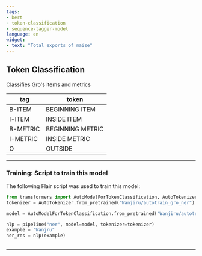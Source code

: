 ```yaml
---
tags:
- bert
- token-classification
- sequence-tagger-model
language: en
widget:
- text: "Total exports of maize"
---
```


## Token Classification
Classifies Gro's items and metrics

| **tag**                        | **token** |
|---------------------------------|-----------|
|B-ITEM    | BEGINNING ITEM|
|I-ITEM    | INSIDE ITEM|
|B-METRIC   |BEGINNING METRIC  |
|I-METRIC    | INSIDE METRIC|
|O          | OUTSIDE |

---

### Training: Script to train this model

The following Flair script was used to train this model: 

```python
from transformers import AutoModelForTokenClassification, AutoTokenizer, pipeline
tokenizer = AutoTokenizer.from_pretrained("Wanjiru/autotrain_gro_ner")

model = AutoModelForTokenClassification.from_pretrained("Wanjiru/autotrain_gro_ner")

nlp = pipeline("ner", model=model, tokenizer=tokenizer)
example = "Wanjru"
ner_res = nlp(example)
  
```



---
